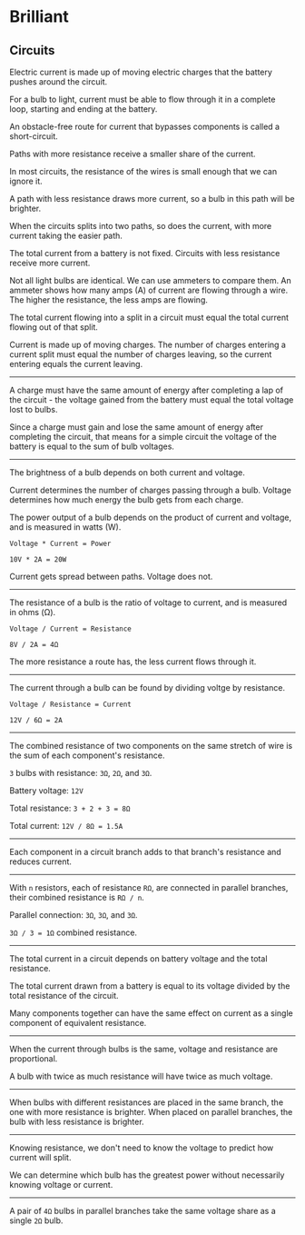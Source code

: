 # Brilliant

## Circuits

Electric current is made up of moving electric charges that the battery pushes around the circuit.

For a bulb to light, current must be able to flow through it in a complete loop, starting and ending at the battery.

An obstacle-free route for current that bypasses components is called a short-circuit.

Paths with more resistance receive a smaller share of the current.

In most circuits, the resistance of the wires is small enough that we can ignore it.

A path with less resistance draws more current, so a bulb in this path will be brighter.

When the circuits splits into two paths, so does the current, with more current taking the easier path.

The total current from a battery is not fixed. Circuits with less resistance receive more current.

Not all light bulbs are identical. We can use ammeters to compare them. An ammeter shows how many amps (A) of current are flowing through a wire. The higher the resistance, the less amps are flowing.

The total current flowing into a split in a circuit must equal the total current flowing out of that split.

Current is made up of moving charges. The number of charges entering a current split must equal the number of charges leaving, so the current entering equals the current leaving.

---

A charge must have the same amount of energy after completing a lap of the circuit - the voltage gained from the battery must equal the total voltage lost to bulbs.

Since a charge must gain and lose the same amount of energy after completing the circuit, that means for a simple circuit the voltage of the battery is equal to the sum of bulb voltages.

---

The brightness of a bulb depends on both current and voltage.

Current determines the number of charges passing through a bulb. Voltage determines how much energy the bulb gets from each charge.

The power output of a bulb depends on the product of current and voltage, and is measured in watts (W).

`Voltage * Current = Power`

`10V * 2A = 20W`

Current gets spread between paths. Voltage does not.

---

The resistance of a bulb is the ratio of voltage to current, and is measured in ohms (Ω).

`Voltage / Current = Resistance`

`8V / 2A = 4Ω`

The more resistance a route has, the less current flows through it.

---

The current through a bulb can be found by dividing voltge by resistance.

`Voltage / Resistance = Current`

`12V / 6Ω = 2A`

---

The combined resistance of two components on the same stretch of wire is the sum of each component's resistance.

`3` bulbs with resistance: `3Ω`, `2Ω`, and `3Ω`.

Battery voltage: `12V`

Total resistance: `3 + 2 + 3 = 8Ω`

Total current: `12V / 8Ω = 1.5A`

---

Each component in a circuit branch adds to that branch's resistance and reduces current.

---

With `n` resistors, each of resistance `RΩ`, are connected in parallel branches, their combined resistance is `RΩ / n`.

Parallel connection: `3Ω`, `3Ω`, and `3Ω`.

`3Ω / 3 = 1Ω` combined resistance.

---

The total current in a circuit depends on battery voltage and the total resistance.

The total current drawn from a battery is equal to its voltage divided by the total resistance of the circuit.

Many components together can have the same effect on current as a single component of equivalent resistance.

---

When the current through bulbs is the same, voltage and resistance are proportional.

A bulb with twice as much resistance will have twice as much voltage.

---

When bulbs with different resistances are placed in the same branch, the one with more resistance is brighter. When placed on parallel branches, the bulb with less resistance is brighter.

---

Knowing resistance, we don't need to know the voltage to predict how current will split.

We can determine which bulb has the greatest power without necessarily knowing voltage or current.

---

A pair of `4Ω` bulbs in parallel branches take the same voltage share as a single `2Ω` bulb.
